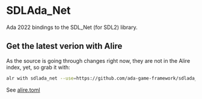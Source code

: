 # SDLAda_Net

Ada 2022 bindings to the SDL_Net (for SDL2) library.

## Get the latest verion with Alire

As the source is going through changes right now, they are not in the Alire index, yet, so grab it with:

```bash
alr with sdlada_net --use=https://github.com/ada-game-framework/sdlada_net.git
```

See [alire.toml](./alire.toml)

